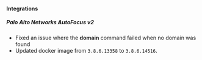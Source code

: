 
#### Integrations
##### Palo Alto Networks AutoFocus v2
- Fixed an issue where the **domain** command failed when no domain was found 
- Updated docker image from `3.8.6.13358` to `3.8.6.14516`.
